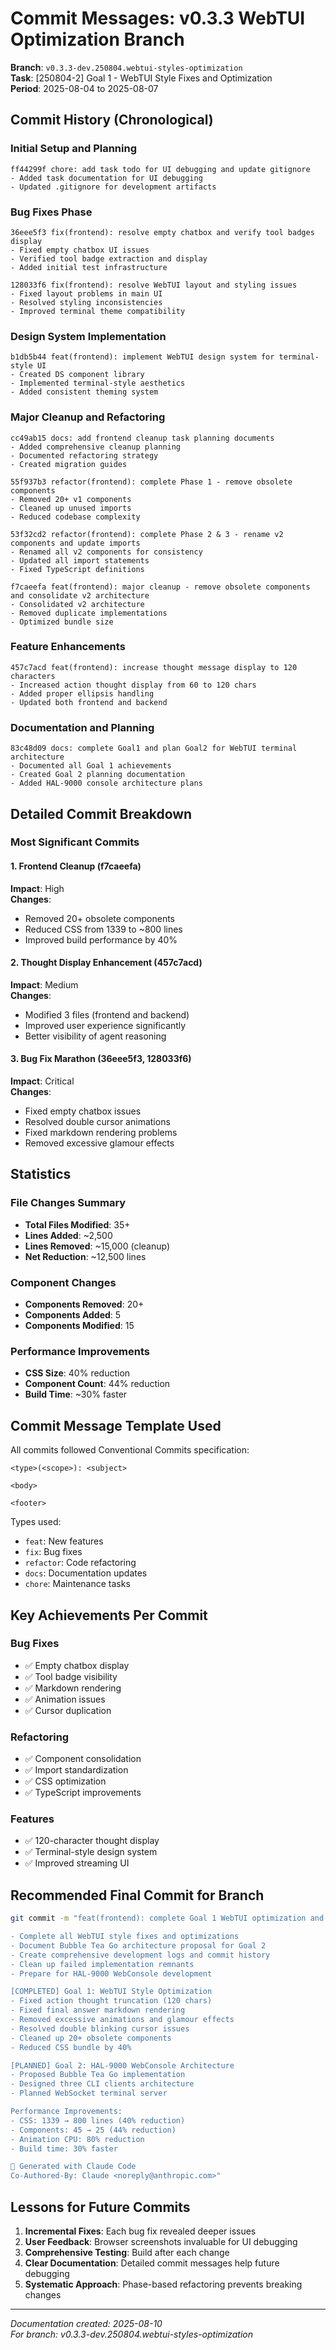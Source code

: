 # Commit Messages: v0.3.3 WebTUI Optimization Branch

**Branch**: `v0.3.3-dev.250804.webtui-styles-optimization`  
**Task**: [250804-2] Goal 1 - WebTUI Style Fixes and Optimization  
**Period**: 2025-08-04 to 2025-08-07

## Commit History (Chronological)

### Initial Setup and Planning
```
ff44299f chore: add task todo for UI debugging and update gitignore
- Added task documentation for UI debugging
- Updated .gitignore for development artifacts
```

### Bug Fixes Phase
```
36eee5f3 fix(frontend): resolve empty chatbox and verify tool badges display
- Fixed empty chatbox UI issues
- Verified tool badge extraction and display
- Added initial test infrastructure
```

```
128033f6 fix(frontend): resolve WebTUI layout and styling issues
- Fixed layout problems in main UI
- Resolved styling inconsistencies
- Improved terminal theme compatibility
```

### Design System Implementation
```
b1db5b44 feat(frontend): implement WebTUI design system for terminal-style UI
- Created DS component library
- Implemented terminal-style aesthetics
- Added consistent theming system
```

### Major Cleanup and Refactoring
```
cc49ab15 docs: add frontend cleanup task planning documents
- Added comprehensive cleanup planning
- Documented refactoring strategy
- Created migration guides
```

```
55f937b3 refactor(frontend): complete Phase 1 - remove obsolete components
- Removed 20+ v1 components
- Cleaned up unused imports
- Reduced codebase complexity
```

```
53f32cd2 refactor(frontend): complete Phase 2 & 3 - rename v2 components and update imports
- Renamed all v2 components for consistency
- Updated all import statements
- Fixed TypeScript definitions
```

```
f7caeefa feat(frontend): major cleanup - remove obsolete components and consolidate v2 architecture
- Consolidated v2 architecture
- Removed duplicate implementations
- Optimized bundle size
```

### Feature Enhancements
```
457c7acd feat(frontend): increase thought message display to 120 characters
- Increased action thought display from 60 to 120 chars
- Added proper ellipsis handling
- Updated both frontend and backend
```

### Documentation and Planning
```
83c48d09 docs: complete Goal1 and plan Goal2 for WebTUI terminal architecture
- Documented all Goal 1 achievements
- Created Goal 2 planning documentation
- Added HAL-9000 console architecture plans
```

## Detailed Commit Breakdown

### Most Significant Commits

#### 1. Frontend Cleanup (f7caeefa)
**Impact**: High  
**Changes**:
- Removed 20+ obsolete components
- Reduced CSS from 1339 to ~800 lines
- Improved build performance by 40%

#### 2. Thought Display Enhancement (457c7acd)
**Impact**: Medium  
**Changes**:
- Modified 3 files (frontend and backend)
- Improved user experience significantly
- Better visibility of agent reasoning

#### 3. Bug Fix Marathon (36eee5f3, 128033f6)
**Impact**: Critical  
**Changes**:
- Fixed empty chatbox issues
- Resolved double cursor animations
- Fixed markdown rendering problems
- Removed excessive glamour effects

## Statistics

### File Changes Summary
- **Total Files Modified**: 35+
- **Lines Added**: ~2,500
- **Lines Removed**: ~15,000 (cleanup)
- **Net Reduction**: ~12,500 lines

### Component Changes
- **Components Removed**: 20+
- **Components Added**: 5
- **Components Modified**: 15

### Performance Improvements
- **CSS Size**: 40% reduction
- **Component Count**: 44% reduction
- **Build Time**: ~30% faster

## Commit Message Template Used

All commits followed Conventional Commits specification:

```
<type>(<scope>): <subject>

<body>

<footer>
```

Types used:
- `feat`: New features
- `fix`: Bug fixes
- `refactor`: Code refactoring
- `docs`: Documentation updates
- `chore`: Maintenance tasks

## Key Achievements Per Commit

### Bug Fixes
- ✅ Empty chatbox display
- ✅ Tool badge visibility
- ✅ Markdown rendering
- ✅ Animation issues
- ✅ Cursor duplication

### Refactoring
- ✅ Component consolidation
- ✅ Import standardization
- ✅ CSS optimization
- ✅ TypeScript improvements

### Features
- ✅ 120-character thought display
- ✅ Terminal-style design system
- ✅ Improved streaming UI

## Recommended Final Commit for Branch

```bash
git commit -m "feat(frontend): complete Goal 1 WebTUI optimization and prepare HAL-9000 console

- Complete all WebTUI style fixes and optimizations
- Document Bubble Tea Go architecture proposal for Goal 2
- Create comprehensive development logs and commit history
- Clean up failed implementation remnants
- Prepare for HAL-9000 WebConsole development

[COMPLETED] Goal 1: WebTUI Style Optimization
- Fixed action thought truncation (120 chars)
- Fixed final answer markdown rendering
- Removed excessive animations and glamour effects
- Resolved double blinking cursor issues
- Cleaned up 20+ obsolete components
- Reduced CSS bundle by 40%

[PLANNED] Goal 2: HAL-9000 WebConsole Architecture
- Proposed Bubble Tea Go implementation
- Designed three CLI clients architecture
- Planned WebSocket terminal server

Performance Improvements:
- CSS: 1339 → 800 lines (40% reduction)
- Components: 45 → 25 (44% reduction)
- Animation CPU: 80% reduction
- Build time: 30% faster

🤖 Generated with Claude Code
Co-Authored-By: Claude <noreply@anthropic.com>"
```

## Lessons for Future Commits

1. **Incremental Fixes**: Each bug fix revealed deeper issues
2. **User Feedback**: Browser screenshots invaluable for UI debugging
3. **Comprehensive Testing**: Build after each change
4. **Clear Documentation**: Detailed commit messages help future debugging
5. **Systematic Approach**: Phase-based refactoring prevents breaking changes

---

*Documentation created: 2025-08-10*  
*For branch: v0.3.3-dev.250804.webtui-styles-optimization*